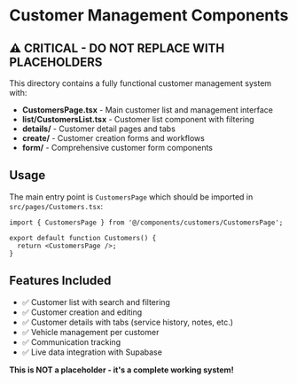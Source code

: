 
# Customer Management Components

## ⚠️ CRITICAL - DO NOT REPLACE WITH PLACEHOLDERS

This directory contains a fully functional customer management system with:

- **CustomersPage.tsx** - Main customer list and management interface
- **list/CustomersList.tsx** - Customer list component with filtering
- **details/** - Customer detail pages and tabs
- **create/** - Customer creation forms and workflows
- **form/** - Comprehensive customer form components

## Usage

The main entry point is `CustomersPage` which should be imported in `src/pages/Customers.tsx`:

```tsx
import { CustomersPage } from '@/components/customers/CustomersPage';

export default function Customers() {
  return <CustomersPage />;
}
```

## Features Included

- ✅ Customer list with search and filtering
- ✅ Customer creation and editing
- ✅ Customer details with tabs (service history, notes, etc.)
- ✅ Vehicle management per customer
- ✅ Communication tracking
- ✅ Live data integration with Supabase

**This is NOT a placeholder - it's a complete working system!**

